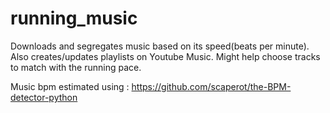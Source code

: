 # running_music

Downloads and segregates music based on its speed(beats per minute). Also creates/updates playlists on Youtube Music.
Might help choose tracks to match with the running pace.


Music bpm estimated using : https://github.com/scaperot/the-BPM-detector-python
